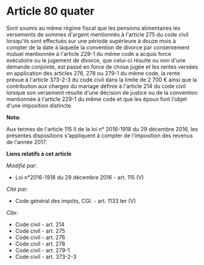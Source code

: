 # Article 80 quater

Sont soumis au même régime fiscal que les pensions alimentaires les versements de sommes d'argent mentionnés à l'article 275
du code civil lorsqu'ils sont effectués sur une période supérieure à douze mois à compter de la date à laquelle la convention
de divorce par consentement mutuel mentionnée à l'article 229-1 du même code a acquis force exécutoire ou  le jugement de
divorce, que celui-ci résulte ou non d'une demande conjointe, est passé en force de chose jugée et les rentes versées en
application des articles 276,
278 ou 279-1 du même code, la rente prévue à l'article 373-2-3 du code civil dans la limite de 2 700 € ainsi que la
contribution aux charges du mariage définie à l'article 214 du code civil lorsque son versement résulte d'une décision de
justice ou de la convention mentionnée à l'article 229-1 du même code  et que les époux font l'objet d'une imposition
distincte.

**Nota:**

Aux termes de l'article 115 II de la loi n° 2016-1918 du 29 décembre 2016, les présentes dispositions s'appliquent à compter
de l'imposition des revenus de l'année 2017.

**Liens relatifs à cet article**

_Modifié par_:

  - Loi n°2016-1918 du 29 décembre 2016 - art. 115 (V)

_Cité par_:

  - Code général des impôts, CGI. - art. 1133 ter (V)

_Cite_:

  - Code civil - art. 214
  - Code civil - art. 275
  - Code civil - art. 276
  - Code civil - art. 278
  - Code civil - art. 279-1
  - Code civil - art. 373-2-3
